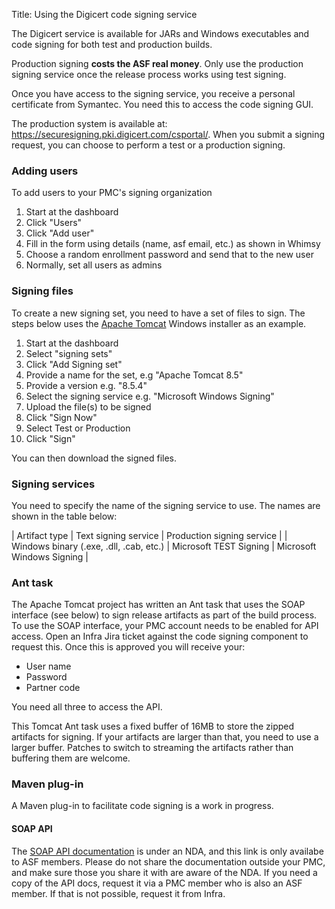 Title: Using the Digicert code signing service

The Digicert service is available for JARs and Windows executables and code signing for both test and production builds.

Production signing **costs the ASF real money**. Only use the production signing service once the release process works using test signing.

Once you have access to the signing service, you receive a personal certificate from Symantec. You need this to access the code signing GUI.

The production system is available at: <a href="https://securesigning.pki.digicert.com/csportal/" target="blank">https://securesigning.pki.digicert.com/csportal/</a>. When you submit a signing request, you can choose to perform a test or a production signing.

### Adding users ###

To add users to your PMC's signing organization

1. Start at the dashboard
1. Click "Users"
1. Click "Add user"
1. Fill in the form using details (name, asf email, etc.) as shown in Whimsy
1. Choose a random enrollment password and send that to the new user
1. Normally, set all users as admins

### Signing files

To create a new signing set, you need to have a set of files to sign. The steps below uses the <a href="https://tomcat.apache.org/" target="_blank">Apache Tomcat</a> Windows installer as an example.

1. Start at the dashboard
1. Select "signing sets"
1. Click "Add Signing set"
1. Provide a name for the set, e.g "Apache Tomcat 8.5"
1. Provide a version e.g. "8.5.4"
1. Select the signing service e.g. "Microsoft Windows Signing"
1. Upload the file(s) to be signed
1. Click "Sign Now"
1. Select Test or Production
1. Click "Sign"

You can then download the signed files.

### Signing services ###

You need to specify the name of the signing service to use. The names are shown in the table below:

| Artifact type                           | Text signing service   | Production signing service |
| Windows binary (.exe, .dll, .cab, etc.) | Microsoft TEST Signing | Microsoft Windows Signing  |

### Ant task ###

The Apache Tomcat project has written an Ant task that uses the SOAP interface (see below) to sign release artifacts as part of the build process. To use the SOAP interface, your PMC account needs to be enabled for API access. Open an Infra Jira ticket against the code signing component to request this. Once this is approved you will receive your:

  - User name
  - Password
  - Partner code

You need all three to access the API.

This Tomcat Ant task uses a fixed buffer of 16MB to store the zipped artifacts for signing. If your artifacts are larger than that, you need to use a larger buffer. Patches to switch to streaming the artifacts rather than buffering them are welcome.

### Maven plug-in ###

A Maven plug-in to facilitate code signing is a work in progress.

#### SOAP API ####

The <a href="https://svn.apache.org/repos/private/foundation/Correspondence/Symantec/" target="_blank">SOAP API documentation</a> is under an NDA, and this link is only availabe to ASF members. Please do not share the documentation outside your PMC, and make sure those you share it with are aware of the NDA. If you need a copy of the API docs, request it via a PMC member who is also an ASF member. If that is not possible, request it from Infra.


